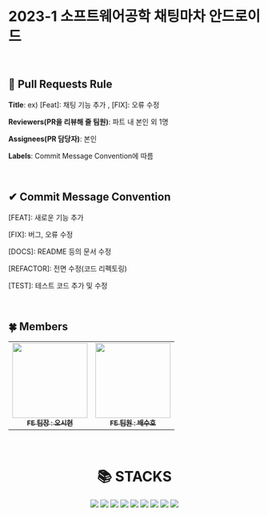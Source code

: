 # 2023-1 소프트웨어공학 채팅마차 안드로이드

<br>

## 🌱 Pull Requests Rule 
**Title**: ex) [Feat]: 채팅 기능 추가 , [FIX]: 오류 수정

**Reviewers(PR을 리뷰해 줄 팀원)**: 파트 내 본인 외 1명

**Assignees(PR 담당자)**: 본인

**Labels**: Commit Message Convention에 따름

<br>

## ✔ Commit Message Convention

[FEAT]: 새로운 기능 추가

[FIX]: 버그, 오류 수정

[DOCS]: README 등의 문서 수정

[REFACTOR]: 전면 수정(코드 리펙토링)

[TEST]: 테스트 코드 추가 및 수정

<br>

## 🍀 Members
<table>
  <tbody>
    <tr>
      <td align="center"><a href="https://github.com/Oc9aN"><img src="https://avatars.githubusercontent.com/u/59911975?v=4"width="150px;" alt=""/><br /><sub><b>FE 팀장 : 오시현</b></sub></a><br /></td>
      <td align="center"><a href="https://github.com/bae-suho"><img src="https://avatars.githubusercontent.com/u/115385697?v=4" width="150px;" alt=""/><br /><sub><b>FE 팀원 : 배수호</b></sub></a><br /></td>
    </tr>
  </tbody>
</table>

<br>

<div align=center><h1>📚 STACKS</h1></div>

<div align=center> 
  <img src="https://img.shields.io/badge/java-007396?style=for-the-badge&logo=java&logoColor=white"> 
  <img src="https://img.shields.io/badge/mysql-4479A1?style=for-the-badge&logo=mysql&logoColor=white">
  <img src="https://img.shields.io/badge/firebase-FFCA28?style=for-the-badge&logo=firebase&logoColor=white">
  <img src="https://img.shields.io/badge/springboot-6DB33F?style=for-the-badge&logo=springboot&logoColor=white">
  <img src="https://img.shields.io/badge/github-181717?style=for-the-badge&logo=github&logoColor=white">
  <img src="https://img.shields.io/badge/git-F05032?style=for-the-badge&logo=git&logoColor=white">
  <img src="https://img.shields.io/badge/gradle-02303A?style=for-the-badge&logo=gradle&logoColor=white">
  <img src="https://img.shields.io/badge/androidstudio-3DDC84?style=for-the-badge&logo=androidstudio&logoColor=white">
  <img src="https://img.shields.io/badge/android-3DDC84?style=for-the-badge&logo=android&logoColor=white">

</div>
